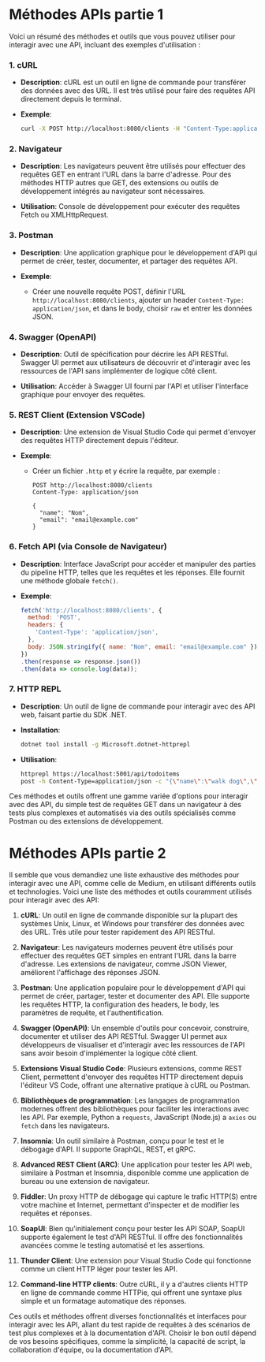 # Méthodes APIs partie 1

Voici un résumé des méthodes et outils que vous pouvez utiliser pour interagir avec une API, incluant des exemples d'utilisation :

### 1. **cURL**

- **Description**: cURL est un outil en ligne de commande pour transférer des données avec des URL. Il est très utilisé pour faire des requêtes API directement depuis le terminal.
  
- **Exemple**:
  ```sh
  curl -X POST http://localhost:8080/clients -H "Content-Type:application/json" -d "{\"name\": \"Nom\", \"email\": \"email@example.com\"}"
  ```

### 2. **Navigateur**

- **Description**: Les navigateurs peuvent être utilisés pour effectuer des requêtes GET en entrant l'URL dans la barre d'adresse. Pour des méthodes HTTP autres que GET, des extensions ou outils de développement intégrés au navigateur sont nécessaires.
  
- **Utilisation**: Console de développement pour exécuter des requêtes Fetch ou XMLHttpRequest.

### 3. **Postman**

- **Description**: Une application graphique pour le développement d'API qui permet de créer, tester, documenter, et partager des requêtes API.
  
- **Exemple**:
  - Créer une nouvelle requête POST, définir l'URL `http://localhost:8080/clients`, ajouter un header `Content-Type: application/json`, et dans le body, choisir `raw` et entrer les données JSON.

### 4. **Swagger (OpenAPI)**

- **Description**: Outil de spécification pour décrire les API RESTful. Swagger UI permet aux utilisateurs de découvrir et d'interagir avec les ressources de l'API sans implémenter de logique côté client.
  
- **Utilisation**: Accéder à Swagger UI fourni par l'API et utiliser l'interface graphique pour envoyer des requêtes.

### 5. **REST Client (Extension VSCode)**

- **Description**: Une extension de Visual Studio Code qui permet d'envoyer des requêtes HTTP directement depuis l'éditeur.
  
- **Exemple**:
  - Créer un fichier `.http` et y écrire la requête, par exemple :
    ```
    POST http://localhost:8080/clients
    Content-Type: application/json

    {
      "name": "Nom",
      "email": "email@example.com"
    }
    ```

### 6. **Fetch API (via Console de Navigateur)**

- **Description**: Interface JavaScript pour accéder et manipuler des parties du pipeline HTTP, telles que les requêtes et les réponses. Elle fournit une méthode globale `fetch()`.
  
- **Exemple**:
  ```js
  fetch('http://localhost:8080/clients', {
    method: 'POST',
    headers: {
      'Content-Type': 'application/json',
    },
    body: JSON.stringify({ name: "Nom", email: "email@example.com" }),
  })
  .then(response => response.json())
  .then(data => console.log(data));
  ```

### 7. **HTTP REPL**

- **Description**: Un outil de ligne de commande pour interagir avec des API web, faisant partie du SDK .NET.
  
- **Installation**:
  ```sh
  dotnet tool install -g Microsoft.dotnet-httprepl
  ```
  
- **Utilisation**:
  ```sh
  httprepl https://localhost:5001/api/todoitems
  post -h Content-Type=application/json -c "{\"name\":\"walk dog\",\"isComplete\":true}"
  ```

Ces méthodes et outils offrent une gamme variée d'options pour interagir avec des API, du simple test de requêtes GET dans un navigateur à des tests plus complexes et automatisés via des outils spécialisés comme Postman ou des extensions de développement.

# Méthodes APIs partie 2

Il semble que vous demandiez une liste exhaustive des méthodes pour interagir avec une API, comme celle de Medium, en utilisant différents outils et technologies. Voici une liste des méthodes et outils couramment utilisés pour interagir avec des API:

1. **cURL**: Un outil en ligne de commande disponible sur la plupart des systèmes Unix, Linux, et Windows pour transférer des données avec des URL. Très utile pour tester rapidement des API RESTful.

2. **Navigateur**: Les navigateurs modernes peuvent être utilisés pour effectuer des requêtes GET simples en entrant l'URL dans la barre d'adresse. Les extensions de navigateur, comme JSON Viewer, améliorent l'affichage des réponses JSON.

3. **Postman**: Une application populaire pour le développement d'API qui permet de créer, partager, tester et documenter des API. Elle supporte les requêtes HTTP, la configuration des headers, le body, les paramètres de requête, et l'authentification.

4. **Swagger (OpenAPI)**: Un ensemble d'outils pour concevoir, construire, documenter et utiliser des API RESTful. Swagger UI permet aux développeurs de visualiser et d'interagir avec les ressources de l'API sans avoir besoin d'implémenter la logique côté client.

5. **Extensions Visual Studio Code**: Plusieurs extensions, comme REST Client, permettent d'envoyer des requêtes HTTP directement depuis l'éditeur VS Code, offrant une alternative pratique à cURL ou Postman.

6. **Bibliothèques de programmation**: Les langages de programmation modernes offrent des bibliothèques pour faciliter les interactions avec les API. Par exemple, Python a `requests`, JavaScript (Node.js) a `axios` ou `fetch` dans les navigateurs.

7. **Insomnia**: Un outil similaire à Postman, conçu pour le test et le débogage d'API. Il supporte GraphQL, REST, et gRPC.

8. **Advanced REST Client (ARC)**: Une application pour tester les API web, similaire à Postman et Insomnia, disponible comme une application de bureau ou une extension de navigateur.

9. **Fiddler**: Un proxy HTTP de débogage qui capture le trafic HTTP(S) entre votre machine et Internet, permettant d'inspecter et de modifier les requêtes et réponses.

10. **SoapUI**: Bien qu'initialement conçu pour tester les API SOAP, SoapUI supporte également le test d'API RESTful. Il offre des fonctionnalités avancées comme le testing automatisé et les assertions.

11. **Thunder Client**: Une extension pour Visual Studio Code qui fonctionne comme un client HTTP léger pour tester les API.

12. **Command-line HTTP clients**: Outre cURL, il y a d'autres clients HTTP en ligne de commande comme HTTPie, qui offrent une syntaxe plus simple et un formatage automatique des réponses.

Ces outils et méthodes offrent diverses fonctionnalités et interfaces pour interagir avec les API, allant du test rapide de requêtes à des scénarios de test plus complexes et à la documentation d'API. Choisir le bon outil dépend de vos besoins spécifiques, comme la simplicité, la capacité de script, la collaboration d'équipe, ou la documentation d'API.
